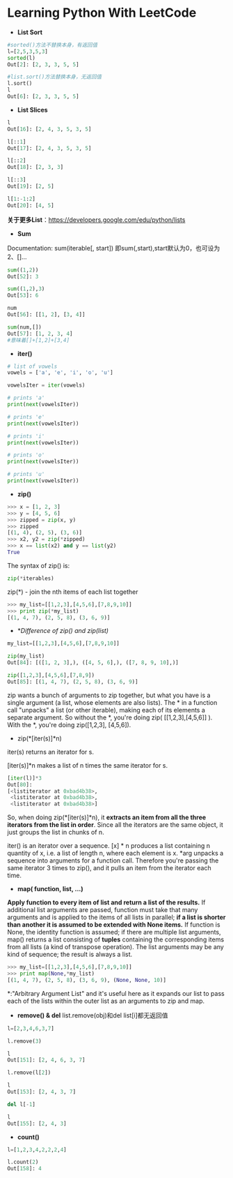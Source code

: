 # Learning Python With LeetCode

* **List Sort**
```python
#sorted()方法不替换本身，有返回值
l=[2,5,3,5,3]
sorted(l)
Out[2]: [2, 3, 3, 5, 5]

#list.sort()方法替换本身，无返回值
l.sort()
l
Out[6]: [2, 3, 3, 5, 5]
```

* **List Slices**
```python
l
Out[16]: [2, 4, 3, 5, 3, 5]

l[::1]
Out[17]: [2, 4, 3, 5, 3, 5]

l[::2]
Out[18]: [2, 3, 3]

l[::3]
Out[19]: [2, 5]

l[1:-1:2]
Out[20]: [4, 5]
```
**关于更多List**：https://developers.google.com/edu/python/lists


* **Sum**

Documentation: sum(iterable[, start])
即sum(,start),start默认为0，也可设为2、[]...
```python
sum((1,2))
Out[52]: 3

sum((1,2),3)
Out[53]: 6

num
Out[56]: [[1, 2], [3, 4]]

sum(num,[])
Out[57]: [1, 2, 3, 4]
#意味着[]+[1,2]+[3,4]
```


* **iter()**

```python
# list of vowels
vowels = ['a', 'e', 'i', 'o', 'u']

vowelsIter = iter(vowels)

# prints 'a'
print(next(vowelsIter))

# prints 'e'
print(next(vowelsIter))

# prints 'i'
print(next(vowelsIter))

# prints 'o'
print(next(vowelsIter))

# prints 'u'
print(next(vowelsIter))
```


* **zip()**

```python
>>> x = [1, 2, 3]
>>> y = [4, 5, 6]
>>> zipped = zip(x, y)
>>> zipped
[(1, 4), (2, 5), (3, 6)]
>>> x2, y2 = zip(*zipped)
>>> x == list(x2) and y == list(y2)
True
```

The syntax of zip() is:
```python
zip(*iterables)
```
zip(*) - join the nth items of each list together
```python
>>> my_list=[[1,2,3],[4,5,6],[7,8,9,10]]
>>> print zip(*my_list)
[(1, 4, 7), (2, 5, 8), (3, 6, 9)]
```



* **Difference of zip() and zip(*list)**

```python
my_list=[[1,2,3],[4,5,6],[7,8,9,10]]

zip(my_list)
Out[84]: [([1, 2, 3],), ([4, 5, 6],), ([7, 8, 9, 10],)]

zip([1,2,3],[4,5,6],[7,8,9])
Out[85]: [(1, 4, 7), (2, 5, 8), (3, 6, 9)]
```

zip wants a bunch of arguments to zip together, but what you have is a single argument (a list, whose elements are also lists). The * in a function call "unpacks" a list (or other iterable), making each of its elements a separate argument. So without the *, you're doing zip( [[1,2,3],[4,5,6]] ). With the *, you're doing zip([1,2,3], [4,5,6]).



* zip(*[iter(s)]*n)

iter(s) returns an iterator for s.

[iter(s)]*n makes a list of n times the same iterator for s.
```python
[iter(l)]*3
Out[80]: 
[<listiterator at 0xbad4b38>,
 <listiterator at 0xbad4b38>,
 <listiterator at 0xbad4b38>]
 ```
So, when doing zip(*[iter(s)]*n), it **extracts an item from all the three iterators from the list in order**. Since all the iterators are the same object, it just groups the list in chunks of n.

iter() is an iterator over a sequence. [x] * n produces a list containing n quantity of x, i.e. a list of length n, where each element is x. *arg unpacks a sequence into arguments for a function call. Therefore you're passing the same iterator 3 times to zip(), and it pulls an item from the iterator each time.



* **map( function, list, ...)**

**Apply function to every item of list and return a list of the results.** If additional list arguments are passed, function must take that many arguments and is applied to the items of all lists in parallel; **if a list is shorter than another it is assumed to be extended with None items.** If function is None, the identity function is assumed; if there are multiple list arguments, map() returns a list consisting of **tuples** containing the corresponding items from all lists (a kind of transpose operation). The list arguments may be any kind of sequence; the result is always a list.

```python
>>> my_list=[[1,2,3],[4,5,6],[7,8,9,10]]
>>> print map(None,*my_list)
[(1, 4, 7), (2, 5, 8), (3, 6, 9), (None, None, 10)]
```

*:"Arbitrary Argument List" and it's useful here as it expands our list to pass each of the lists within the outer list as an arguments to zip and map.


* **remove() & del**
list.remove(obj)和del list[i]都无返回值
```python
l=[2,3,4,6,3,7]

l.remove(3)

l
Out[151]: [2, 4, 6, 3, 7]

l.remove(l[2])

l
Out[153]: [2, 4, 3, 7]

del l[-1]

l
Out[155]: [2, 4, 3]
```


* **count()**
```python
l=[1,2,3,4,2,2,2,4]

l.count(2)
Out[158]: 4
```


